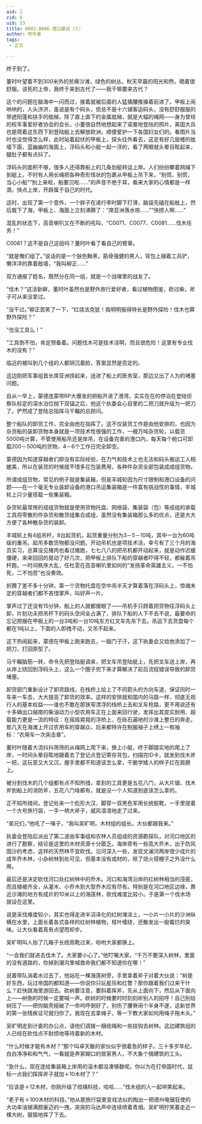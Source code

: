 ```yaml
---
aid: 2
zid: 6
uid: 53
title: 0002.0006-港口建设（三）
author: 吹牛者
tags: 
 - 正文

---
```




  终于到了。

  董时叶望着不到300米外的贫瘠沙滩，绿色的树丛，秋天早晨的阳光和煦，晒着很舒服。该死的上帝，我终于来到古代了——我干嘛要来古代？

  这个的问题在脑海中一闪而过，接着就被后面的人猛捅腰推搡着前进了。甲板上闹哄哄的，人头济济，虽说是有个码头，但总不是十六铺客运码头，没有舒舒服服的带遮阳蓬和扶手的舷梯，除了直上直下的金属舷梯，就是大幅的绳网——身为曾经的校军事爱好者协会的会长，小董很自然地想起来了诺曼地登陆的照片，美国大兵也是爬着这东西下到登陆艇上去解放欧洲，顺便爱护一下各国妇女们的。看图片当时也没觉得怎么样，此时站着起伏的甲板上，探头往外看去，这足有好几层楼的舷墙下面，蓝幽幽的海面上，浮码头和小艇一起一浮的，看了两眼就头晕目眩起来，腿肚子都有点抖了。

  浮码头的面积不够，很多人还得靠船上的几条划艇转运上岸。人们纷纷攀着网绳下到艇上，不时有人用长绳把各种奇形怪状的包裹从甲板上吊下来，“别慌、别慌，当心小船”“别上来啦，船要沉啦……”的声音不绝于耳，看来大家的心情都是一样滴，快点上岸，开辟属于自己的时代。

  这时，出现了第一个意外，一个胖子在递行李时脚下打滑，脑袋先磕在船舷上，然后栽下了海，甲板上、海面上立刻沸腾了：“席亚洲落水啦……”“快捞人啊……”

  混乱的状态下，高音喇叭又在不断的吼叫，“C0071、C0077、C0081……伐木任务！”

  C0081？这不是自己这组吗？董时叶看了看自己的臂章。

  “就是俺们组了。”说话的是一个肤色黝黑，筋骨强健的男人，背包上捆着工兵铲，懒洋洋的靠着舷墙，“我叫柳正……”

  双方通报了姓名，既然分在同一组，就是一个战壕里的战友了。

  “伐木？”这活新鲜，董时叶虽然也是野外旅行爱好者，看过植物图鉴，砍过柴，斧子可从来没拿过。

  “没干过。”柳正苦笑了一下，“红烧法克犹！我明明报得特长是野外探险！伐木也算野外探险？”

  “也没工具么！”

  “工具倒不怕，肯定预备着。问题伐木可是技术活啊，而且很危险！这里有专业伐木的没有？”

  临近的被叫到几个组的人都阴沉着脸，答案显然是否定的。

  这边刚把军事组首长席亚洲捞起来，送进了船上的医务室，那边又出了人为的堵塞问题。

  自从一早上，蒙德连蒙带RP大爆发的把船开进了港湾，实实在在的停泊在登陆侦察队标定的深水泊位抛下双锚之后，他这个执委会心目里的二把刀就升级为一把刀了。俨然成了登陆总指挥马千瞩的总顾问。

  整个船队的卸货工作，完全由他在指挥了。这不仅装货工作是由他安排的，也因为杂货船的装卸货物本身就是一项技术性很强的工作，一艘万吨杂货轮，以载货5000吨计算，不管使用船吊还是岸吊，在设备完善的港口内，每天每个舱口可卸载200－500吨的货物，4－6个工作日完全卸空。

  蒙德因为知道穿越者们即没有实际经验，在力气和技术上也无法和码头搬运工人相媲美，所以在装货的时候就不惜多花包装费用，各种件杂货全部包装成成组货物。

  所谓成组货物，常见的例子就是集装箱，但是丰城轮因为尺寸限制和港口设备的问题——在一个毫无专业装卸设备的港口吊运集装箱是一件富有挑战性的事情，丰城轮上只少量搭载一些集装箱。

  杂货轮最常用的成组货物就是使用货物托盘、网络袋、集装袋（包）等成组的承载工具将零散的件杂货和散货组集合成组，虽然没有集装箱那么多的优点，还是大大方便了各种散杂货的装卸。

  丰城轮上有4组吊杆，8台起货机，起货重量分别为3－5－10吨，其中一台为60吨级的重吊。起吊多数货物都没问题。开动吊机也是项技术活，幸亏有了三个月的海员实习，总算没见猪肉也看过猪跑，七七八八的把吊机都开动起来，就是动作迟缓僵硬，来来回回的晃动了好几次，把甲板上排队下船的穿越者吓得不轻，都躲着吊杆跑，一时间秩序大乱，任杜雯在高音喇叭里如何的“发扬革命英雄主义，一不怕死，二不怕苦”也没奏效。

  折腾了差不多十分钟，第一个货物托盘在空中吊半天才算着落在浮码头上，惊魂未定的穿越者们都不吝惜掌声，叫好声一片。

  掌声过了还没有15分钟，船上的人就都傻眼了——吊机手只顾着把货物往浮码头上卸，片刻功夫把吊杆下的码头空间全占满了，排队下船的人下不去不说，最要命的忘记把捆在甲板上的一台3吨和一台10吨东方红叉车先吊下去。吊运下去货盘每个都在1吨以上，下面的人即拽不动，又吊不起来。

  这下热闹起来，蒙德在甲板上跑来跑去，一脑门子汗，这下执委会又给他添加了一把刀，打回原型了。

  马千瞩脑筋一转，命令先把登陆艇调来，把叉车吊登陆艇上，先把叉车送上岸，再从岸上绕回到浮码头上，这么一个圈子兜下来才算解决了前后流程错误导致的卸货堵塞。

  卸货部门重新设计了卸货路线，在栈桥上绘上了不同箭头的方向车道，保证同时一车来一车去，大大提高了卸货的效率。这样的安排就和国内的马路一样，彻底无视行人的基本权益——谁也不敢在那狭窄漂浮的栈桥上去和叉车抢路，更不用说还有十多辆出口越南的柴油动力小型农用车正在上面来回行驶，发挥出其皮实耐用、超载能力更是一流的特征：在摇摇晃晃的浮桥上、在砾石遍地的沙滩上整日的奔走。那几天在海滩上开过农用车的穿越众，后来都特许在制服袖子上绣上一枚袖标：“农用车一次突击章”。

  董时叶随着大流抖抖筛筛的从绳网上爬下来，换上小艇，终于脚踏实地的爬上了岸，一时间头晕目眩地跟着去了登记点登记寄存背包，扫描完ID卡，就发到伐木斧一把，这玩意又大又沉，握手里都不知道该怎么拿，干脆学矮人的样子扛在肩膀上。

  被分到伐木的几个组都有点不知所措，拿到的工具更是五花八门，从大片锯、伐木斧到船上的消防斧，五花八门啥都有，就是没一个人知道到底该怎么拿的。

  正不知所措间，登记处来一个彪形大汉，脚穿一双黑色军用长统胶靴，一手里提着一个大号旅行袋，一手一柄大斧子，威风凛凛地走了过来。

  “弟兄们，”他吼了一嗓子，“我叫吴旷明，木材组的组长。大伙都跟我来。”

  执委会登陆后派出了第二波由军事组和农林人员组成的资源勘探队，对河口地区的进行了勘察，结论是这里的木材资源十分匮乏。海岸旁有一些高大乔木，出于防风固沙的考虑，这样的天然林不宜砍伐。沿河深入一些，发现文澜河两岸很少成片的成年乔木林，小杂树林到处可见，但基本没有成材的，除了烧火搭棚子之外没什么用。

  最后还是决定砍伐河口处红树林中的乔木。河口和海湾沿岸的红树林相当的茂密，而且植被齐全，从灌木、小乔木到大型乔木应有尽有。特别是在河口地区边缘，靠近沙滩的地方有成片的10米以上的海莲林，砍伐难度比较小。于是第一个伐木场就设在这里。

  说是采伐难度较小，其实也得走进半沼泽化的红树滩涂上，一小片一小片的沙洲纵横在水里，上面长着各式各样的红树林植物，枝叶缠绕，还散发出一股霉烂的臭味。让大伙看着真有点望而却步。

  吴旷明叫人抬了几箱子长统雨靴过来，吩咐大家都换上。

  “一会我们就进去伐木了。大家要小心了。”他叮嘱大家，“千万不要深入树林，里面的没有道路的，你掉到潮沟里喊救命我们都不知道你在哪！”

  说着带队淌着水过去了，他站在一棵海莲树旁，手里拿着斧子对着大伙说：“树是好东西，玩过帝国的都知道——你说你只玩星际和红警？那你跟着我们过来干什么？赶快跳海里游回去。砍树要注意，要斜着挥斧，先从上面向下，然后从下面向上——树倒的时候一定要喊一声。砍树的时候要时时刻刻听别人的招呼！自己别给树压了——把你脑壳槌破了一命呜呼倒好了，别伤了腰脊闹个半身不遂，这新世界的第一张残疾证可就归你了。我现在去拿绳子，等一下教大家如何用绳子拖木头。”

  吴旷明走到计委的办公点，请他们调拨一捆缆绳和一些挂钩去树林。这边建筑组的人已经在砍伐点不耐烦地等待着新的木材。

  “什么时候才能有木材？”那个叫卓天敏的家伙似乎很着急的样子。三十多岁年纪，白白净净和和气气，一看就是养家糊口的居家男人，不大象个搞建筑的工头。

  “急什么，现在连给集装箱上岸用的滚木都没凑够数呢。你以为在打帝国时代，鼠标一点我们挥挥斧子就加＋10木材了？”

  “应该是＋12木材，你刚升级了缆绳科技，哈哈……”伐木组的人一起哄笑起来。

  “老子有＋100木材的科技。”他从那旅行袋里变戏法似的掏出一把德州电锯狂使的大功率油锯满腔豪迈的一拽，突突的马达声中连续喷着青烟。吴旷明狞笑着走近一棵大树，狠狠地挥了下去。


